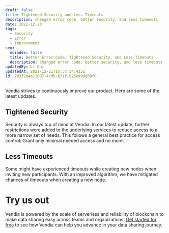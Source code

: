 ```yaml
---
draft: false
title: Tightened Security and Less Timeouts
description: changed error code, better security, and less timeouts
date: 2022-12-23
tags:
  - Security
  - Error
  - Improvement
seo:
  noindex: false
  title: Better Error Code, Tightened Security, and Less Timeouts
  description: changed error code, better security, and less timeouts
updatedBy: Li Dai
updatedAt: 2022-12-21T15:37:34.415Z
id: 2d3f2e4a-1007-4cdb-b71f-b25ea9deb8f0
---
```


Vendia strives to continuously improve our product. Here are some of the latest updates.

## Tightened Security

Security is always top of mind at Vendia. 
In our latest update, further restrictions were added to the underlying services to reduce access to a more narrow set of needs. This follows a general best practice for access control: Grant only minimal needed access and no more.


## Less Timeouts
Some might have experienced timeouts while creating new nodes when inviting new participants. With an improved algorithm, we have mitigated chances of timeouts when creating a new node.

# Try us out

Vendia is powered by the scale of serverless and reliability of blockchain to make data sharing easy across teams and organizations. [Get started for free](https://www.vendia.com/pricing) to see how Vendia can help you advance in your data sharing journey.